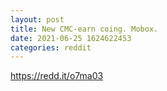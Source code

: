 ```yaml
--- 
layout: post 
title: New CMC-earn coing. Mobox. 
date: 2021-06-25 1624622453 
categories: reddit 
--- 
```

https://redd.it/o7ma03
